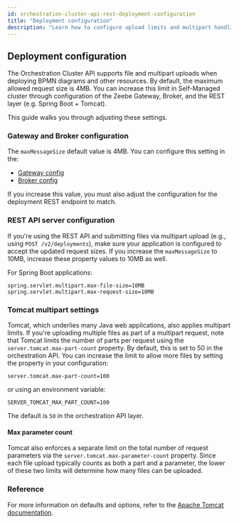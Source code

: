 ```yaml
---
id: orchestration-cluster-api-rest-deployment-configuration
title: "Deployment configuration"
description: "Learn how to configure upload limits and multipart handling for Orchestration Cluster API."
---
```


## Deployment configuration

The Orchestration Cluster API supports file and multipart uploads when deploying BPMN diagrams and other resources. By default, the maximum allowed request size is 4MB. You can increase this limit in Self-Managed cluster through configuration of the Zeebe Gateway, Broker, and the REST layer (e.g. Spring Boot + Tomcat).

This guide walks you through adjusting these settings.

### Gateway and Broker configuration

The `maxMessageSize` default value is 4MB. You can configure this setting in the:

- [Gateway config](../orchestration-cluster/zeebe/configuration/gateway.md#zeebegatewaynetwork)
- [Broker config](../zeebe-deployment/configuration/broker.md#zeebebrokernetwork)

If you increase this value, you must also adjust the configuration for the deployment REST endpoint to match.

### REST API server configuration

If you're using the REST API and submitting files via multipart upload (e.g., using `POST /v2/deployments`), make sure your application is configured to accept the updated request sizes. If you increase the `maxMessageSize` to 10MB, increase these property values to 10MB as well.

For Spring Boot applications:

```properties
spring.servlet.multipart.max-file-size=10MB
spring.servlet.multipart.max-request-size=10MB
```

### Tomcat multipart settings

Tomcat, which underlies many Java web applications, also applies multipart limits. If you're uploading multiple files as part of a multipart request, note that Tomcat limits the number of parts per request using the `server.tomcat.max-part-count` property. By default, this is set to 50 in the orchestration API. You can increase the limit to allow more files by setting the property in your configuration:

```properties
server.tomcat.max-part-count=100
```

or using an environment variable:

```properties
SERVER_TOMCAT_MAX_PART_COUNT=100
```

The default is `50` in the orchestration API layer.

#### Max parameter count

Tomcat also enforces a separate limit on the total number of request parameters via the `server.tomcat.max-parameter-count` property. Since each file upload typically counts as both a part and a parameter, the lower of these two limits will determine how many files can be uploaded.

### Reference

For more information on defaults and options, refer to the [Apache Tomcat documentation](https://tomcat.apache.org/).
